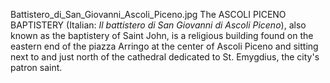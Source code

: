 Battistero_di_San_Giovanni_Ascoli_Piceno.jpg The ASCOLI PICENO BAPTISTERY (Italian: _Il battistero di San Giovanni di Ascoli Piceno_), also known as the baptistery of Saint John, is a religious building found on the eastern end of the piazza Arringo at the center of Ascoli Piceno and sitting next to and just north of the cathedral dedicated to St. Emygdius, the city's patron saint.
